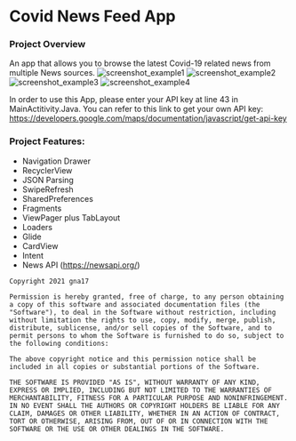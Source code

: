 # Covid News Feed App

### Project Overview

An app that allows you to browse the latest Covid-19 related news from multiple News sources.
![screenshot_example1](https://i.ibb.co/J5L3G6L/exp1.png)
![screenshot_example2](https://i.ibb.co/HKy0mWd/exp12.png)
![screenshot_example3](https://i.ibb.co/Z2NbxCj/exp2.png)
![screenshot_example4](https://i.ibb.co/hFhSx20/exp3.png)

In order to use this App, please enter your API key at line 43 in MainActitivity.Java.
You can refer to  this link to get your own API key:
https://developers.google.com/maps/documentation/javascript/get-api-key

### Project Features:
 - Navigation Drawer
 - RecyclerView
 - JSON Parsing
 - SwipeRefresh
 - SharedPreferences
 - Fragments
 - ViewPager plus TabLayout
 - Loaders
 - Glide
 - CardView
 - Intent
 - News API (https://newsapi.org/)

```
Copyright 2021 gna17

Permission is hereby granted, free of charge, to any person obtaining a copy of this software and associated documentation files (the "Software"), to deal in the Software without restriction, including without limitation the rights to use, copy, modify, merge, publish, distribute, sublicense, and/or sell copies of the Software, and to permit persons to whom the Software is furnished to do so, subject to the following conditions:

The above copyright notice and this permission notice shall be included in all copies or substantial portions of the Software.

THE SOFTWARE IS PROVIDED "AS IS", WITHOUT WARRANTY OF ANY KIND, EXPRESS OR IMPLIED, INCLUDING BUT NOT LIMITED TO THE WARRANTIES OF MERCHANTABILITY, FITNESS FOR A PARTICULAR PURPOSE AND NONINFRINGEMENT. IN NO EVENT SHALL THE AUTHORS OR COPYRIGHT HOLDERS BE LIABLE FOR ANY CLAIM, DAMAGES OR OTHER LIABILITY, WHETHER IN AN ACTION OF CONTRACT, TORT OR OTHERWISE, ARISING FROM, OUT OF OR IN CONNECTION WITH THE SOFTWARE OR THE USE OR OTHER DEALINGS IN THE SOFTWARE.
```
